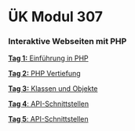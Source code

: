 # ÜK Modul 307

### Interaktive Webseiten mit PHP

[**Tag 1:** Einführung in PHP](/ilv.307/01-modul-307)

[**Tag 2:** PHP Vertiefung](/ilv.307/02-modul-307)

[**Tag 3:** Klassen und Objekte](/ilv.307/03-modul-307)

[**Tag 4**: API-Schnittstellen](/ilv.307/04-modul-307)

[**Tag 5**: API-Schnittstellen](/ilv.307/05-modul-307)
<!--stackedit_data:
eyJoaXN0b3J5IjpbLTE2MjY1NTMyNTEsLTg0MjM1NTIwOSwxOD
Y5NjU4OTQwLDk5ODA3MDU4MywtNjE0MzMzODUxLC0xMTAxMTYz
MDIyLDQwOTA1MTM2NCwxOTU5MDEzMDg1LDg5MzAyOTQ1NCwtMT
Q0MzQyODE3OCwtMTM2MjAwMTY4OSwxNDY5MTg1OTJdfQ==
-->